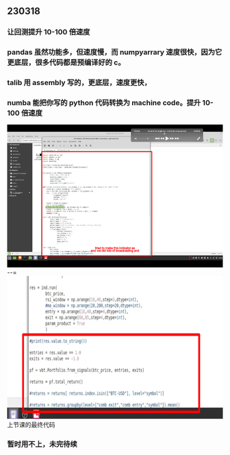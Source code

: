 ## 230318

### 让回测提升 10-100 倍速度

### pandas 虽然功能多，但速度慢，而 numpyarrary 速度很快，因为它更底层，很多代码都是预编译好的 c。

### talib 用 assembly 写的，更底层，速度更快，

### numba 能把你写的 python 代码转换为 machine code。提升 10-100 倍速度

<img src='./img/2023-03-18-10-48-43.png' height=333px></img>  
--=  
<img src='./img/2023-03-18-10-49-59.png' height=333px></img>  
上节课的最终代码

### 暂时用不上，未完待续
